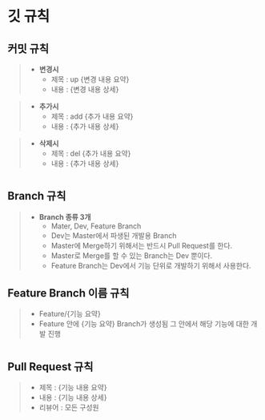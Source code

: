 # 깃 규칙

## 커밋 규칙
>- **변경시**
>   - 제목 : up {변경 내용 요약}
>   - 내용 : {변경 내용 상세}

>- **추가시**
>   - 제목 : add {추가 내용 요약}
>   - 내용 : {추가 내용 상세}

>- **삭제시**
>   - 제목 : del {추가 내용 요약}
>   - 내용 : {추가 내용 상세}
#
## Branch 규칙
>- **Branch 종류 3개** <br>
>   - Mater, Dev, Feature Branch
>   - Dev는 Master에서 파생된 개발용 Branch
>   - Master에 Merge하기 위해서는 반드시 Pull Request를 한다.
>   - Master로 Merge를 할 수 있는 Branch는 Dev 뿐이다.
>   - Feature Branch는 Dev에서 기능 단위로 개발하기 위해서 사용한다.

## Feature Branch 이름 규칙
>- Feature/{기능 요약}
>- Feature 안에 {기능 요약} Branch가 생성됨 그 안에서  해당 기능에 대한 개발 진행
#
## Pull Request 규칙
>- 제목 : {기능 내용 요약}
>- 내용 : {기능 내용 상세}
>- 리뷰어 : 모든 구성원